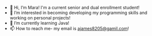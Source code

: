 - 👋 Hi, I’m Mara! I'm a current senior and dual enrollment student!
- 👀 I’m interested in becoming developing my programming skills and working on personal projects!
- 🌱 I’m currently learning Java!
- 📫 How to reach me- my email is ajames8205@gamil.com!

<!---
ajames23/ajames23 is a ✨ special ✨ repository because its `README.md` (this file) appears on your GitHub profile.
You can click the Preview link to take a look at your changes.
--->
